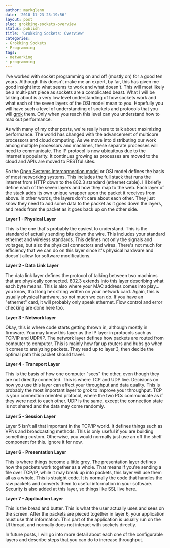 ```yaml
---
author: markglenn
date: '2010-11-23 23:19:56'
layout: post
slug: grokking-sockets-overview
status: publish
title: 'Grokking Sockets: Overview'
categories:
- Grokking Sockets
- Programming
tags:
- networking
- programming
---
```


I've worked with socket programming on and off (mostly on) for a good
ten years. Although this doesn't make me an expert, by far, this has
given me good insight into what seems to work and what doesn't. This
will most likely be a multi-part piece as sockets are a complicated
beast. What I will be talking about is a very low level understanding of
how sockets work and what each of the seven layers of the OSI model mean
to you. Hopefully you will have such a level of understanding of sockets
and protocols that you will [grok](http://en.wikipedia.org/wiki/Grok)
them. Only when you reach this level can you understand how to max out
performance.

<!--more-->

As with many of my other posts, we're really here to talk
about maximizing performance. The world has changed with the advancement
of multicore processors and cloud computing. As we move into
distributing our work among multiple processors and machines, these
separate processes will need to communicate. The IP protocol is now
ubiquitous due to the internet's popularity. It continues growing as
processes are moved to the cloud and APIs are moved to RESTful sites.

So the [Open Systems Interconnection model](http://en.wikipedia.org/wiki/OSI_model) or OSI model defines the
basis of most networking systems. This includes the full stack that runs
the internet from HTTP down to the 802.3 standard (ethernet cable). I'll
briefly define each of the seven layers and how they map to the web.
Each layer of the stack adds its own unique wrapper upon the packet it
receives from above. In other words, the layers don't care about each
other. They just know they need to add some data to the packet as it
goes down the layers, and reads from the packet as it goes back up on
the other side.

**Layer 1 - Physical Layer** 

This is the one that's
probably the easiest to understand. This is the standard of actually
sending bits down the wire. This includes your standard ethernet and
wireless standards. This defines not only the signals and voltages, but
also the physical connectors and wires. There's not much for efficiency
that we can do on this layer since it's physical hardware and doesn't
allow for software modifications.

**Layer 2 - Data Link Layer**

The data link layer defines the protocol of talking between two machines that are
physically connected. 802.3 extends into this layer describing what each
byte means. This is also where your MAC address comes into play... you
know, that long hex string written on your network card. Again, this is
usually physical hardware, so not much we can do. If you have an
"ethernet" card, it will probably only speak ethernet. Flow control and
error checking are done here too.

**Layer 3 - Network layer**

Okay, this is where code starts getting thrown in, although mostly in firmware. You
may know this layer as the IP layer in protocols such as TCP/IP and
UDP/IP. The network layer defines how packets are routed from computer
to computer. This is mainly how far up routers and hubs go when it comes
to analyzing packets. They read up to layer 3, then decide the optimal
path this packet should travel. 

**Layer 4 - Transport Layer** 

This is
the basis of how one computer "sees" the other, even though they are not
directly connected. This is where TCP and UDP live. Decisions on how you
use this layer can affect your throughput and data quality. This is
probably the most important layer to grok to improve your throughput.
TCP is your connection oriented protocol, where the two PCs communicate
as if they were next to each other. UDP is the same, except the
connection state is not shared and the data may come randomly. 

**Layer 5 - Session Layer**

Layer 5 isn't all that important in the TCP/IP world.
It defines things such as VPNs and broadcasting methods. This is only
useful if you are building something custom. Otherwise, you would
normally just use an off the shelf component for this. Ignore it for
now.

**Layer 6 - Presentation Layer**

This is where things become a
little grey. The presentation layer defines how the packets work
together as a whole. That means if you're sending a file over TCP/IP,
while it may break up into packets, this layer will use them all as a
whole. This is straight code. It is normally the code that handles the
raw packets and converts them to useful information in your software.
Security is also added at this layer, so things like SSL live here.

**Layer 7 - Application Layer**

This is the bread and butter. This is
what the user actually uses and sees on the screen. After the packets
are pieced together in layer 6, your application must use that
information. This part of the application is usually run on the UI
thread, and normally does not interact with sockets directly.

In future posts, I will go into more detail about each one of the configurable
layers and describe steps that you can do to increase throughput.
